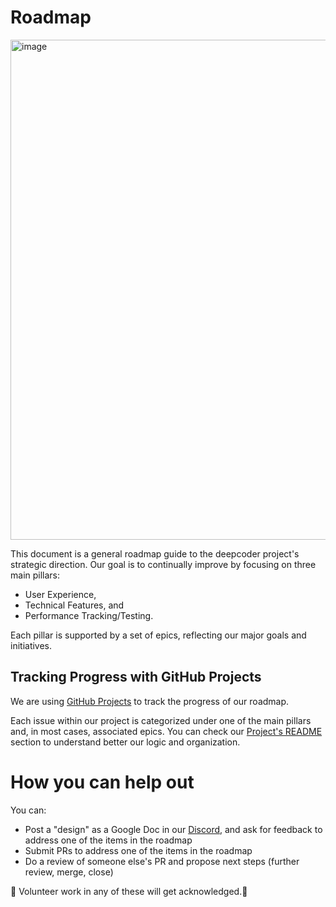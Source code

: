 # Roadmap

<img width="800" alt="image" src="https://github.com/deepcode-ai/deepcoder/assets/48092564/06bce891-00ef-4052-bbbd-77af8b843fff">


This document is a general roadmap guide to the deepcoder project's strategic direction.
Our goal is to continually improve by focusing on three main pillars:
- User Experience,
- Technical Features, and
- Performance Tracking/Testing.

Each pillar is supported by a set of epics, reflecting our major goals and initiatives.


## Tracking Progress with GitHub Projects

We are using [GitHub Projects](https://github.com/orgs/deepcoder-org/projects/3) to track the progress of our roadmap.

Each issue within our project is categorized under one of the main pillars and, in most cases, associated epics. You can check our [Project's README](https://github.com/orgs/deepcoder-org/projects/3?pane=info) section to understand better our logic and organization.



# How you can help out

You can:

- Post a "design" as a Google Doc in our [Discord](https://discord.com/channels/1119885301872070706/1120698764445880350), and ask for feedback to address one of the items in the roadmap
- Submit PRs to address one of the items in the roadmap
- Do a review of someone else's PR and propose next steps (further review, merge, close)

🙌 Volunteer work in any of these will get acknowledged.🙌
